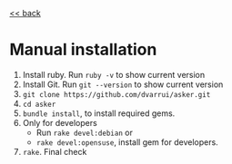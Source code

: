 [<< back](README.md)

# Manual installation

1. Install ruby. Run `ruby -v` to show current version
1. Install Git. Run `git --version` to show current version
1. `git clone https://github.com/dvarrui/asker.git`
1. `cd asker`
1. `bundle install`, to install required gems.
1. Only for developers
    * Run `rake devel:debian` or
    * `rake devel:opensuse`, install gem for developers.
1. `rake`. Final check
